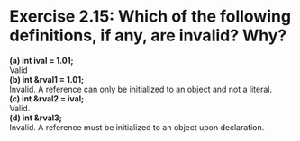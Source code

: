 # Exercise 2.15: Which of the following definitions, if any, are invalid? Why?

**(a) int ival = 1.01;**  
Valid  
**(b) int &rval1 = 1.01;**  
Invalid. A reference can only be initialized to an object and not a literal.  
**(c) int &rval2 = ival;**  
Valid.  
**(d) int &rval3;**   
Invalid. A reference must be initialized to an object upon declaration.  
